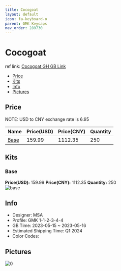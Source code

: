```yaml
---
title: Cocogoat 
layout: default
icon: fa-keyboard-o
parent: GMK Keycaps
nav_order: 280730
---
```


# Cocogoat 

ref link: [Cocogoat GH GB Link](https://geekhack.org/index.php?topic=120242.0)

* [Price](#price)
* [Kits](#kits)
* [Info](#info)
* [Pictures](#pictures)

## Price

NOTE: USD to CNY exchange rate is 6.95

| Name          | Price(USD)   |  Price(CNY) | Quantity |
| ------------- | ------------ |  ---------- | -------- |
|[Base](#base)|159.99|1112.35|250|


## Kits
### Base  
**Price(USD):** 159.99	**Price(CNY):** 1112.35	**Quantity:** 250  
<img src="{{ 'assets/images/gmk-keycaps/Cocogoat/kits_pics/base.png' | relative_url }}" alt="base" class="image featured">

## Info
* Designer: MSA  
* Profile: GMK 1-1-2-3-4-4  
* GB Time: 2023-05-15 ~ 2023-05-16  
* Estimated Shipping Time: Q1 2024  
* Color Codes:  


## Pictures  
<img src="{{ 'assets/images/gmk-keycaps/Cocogoat/rendering_pics/0.png' | relative_url }}" alt="0" class="image featured">
